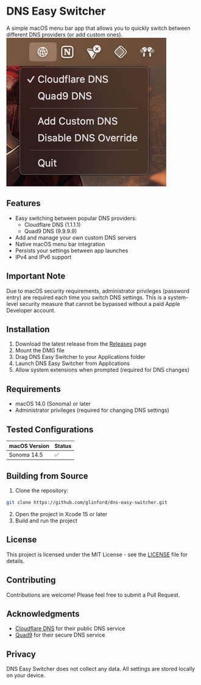 # DNS Easy Switcher
A simple macOS menu bar app that allows you to quickly switch between different DNS providers (or add custom ones).
![Screenshot of DNS Easy Switcher](screenshot.png)

## Features
- Easy switching between popular DNS providers:
  - Cloudflare DNS (1.1.1.1)
  - Quad9 DNS (9.9.9.9)
- Add and manage your own custom DNS servers
- Native macOS menu bar integration
- Persists your settings between app launches
- IPv4 and IPv6 support

## Important Note
Due to macOS security requirements, administrator privileges (password entry) are required each time you switch DNS settings. This is a system-level security measure that cannot be bypassed without a paid Apple Developer account.

## Installation
1. Download the latest release from the [Releases](../../releases) page
2. Mount the DMG file
3. Drag DNS Easy Switcher to your Applications folder
4. Launch DNS Easy Switcher from Applications
5. Allow system extensions when prompted (required for DNS changes)

## Requirements
- macOS 14.0 (Sonoma) or later
- Administrator privileges (required for changing DNS settings)

## Tested Configurations
| macOS Version | Status |
|--------------|--------|
| Sonoma 14.5  | ✅     |

## Building from Source
1. Clone the repository:
```bash
git clone https://github.com/glinford/dns-easy-switcher.git
```
2. Open the project in Xcode 15 or later
3. Build and run the project

## License
This project is licensed under the MIT License - see the [LICENSE](LICENSE) file for details.

## Contributing
Contributions are welcome! Please feel free to submit a Pull Request.

## Acknowledgments
- [Cloudflare DNS](https://1.1.1.1) for their public DNS service
- [Quad9](https://quad9.net) for their secure DNS service

## Privacy
DNS Easy Switcher does not collect any data. All settings are stored locally on your device.